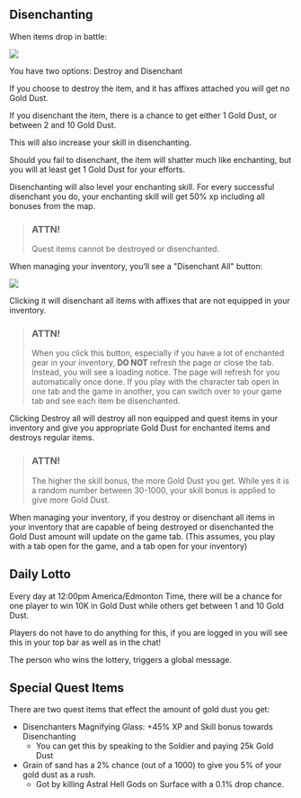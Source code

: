 ## Disenchanting

When items drop in battle:

<div class="mb-4">
    <a href="/storage/info/disenchanting/images/item-drop.png" class="glightbox">
        <img src="/storage/info/disenchanting/images/item-drop.png" class="img-fluid" />
    </a>
</div>

You have two options: Destroy and Disenchant

If you choose to destroy the item, and it has affixes attached you will get no Gold Dust.

If you disenchant the item, there is a chance to get either 1 Gold Dust, or between 2 and 10 Gold Dust. 

This will also increase your skill in disenchanting. 

Should you fail to disenchant, the item will shatter much like enchanting, but you will at least get 1 Gold Dust for your efforts.

Disenchanting will also level your enchanting skill. For every successful disenchant you do, your enchanting skill will get 50%
xp including all bonuses from the map.

> ### ATTN!
>
> Quest items cannot be destroyed or disenchanted.

When managing your inventory, you’ll see a "Disenchant All" button:

<div class="mb-4">
    <a href="/storage/info/disenchanting/images/buttons.png" class="glightbox">
        <img src="/storage/info/disenchanting/images/buttons.png" class="img-fluid" />
    </a>
</div>

Clicking it will disenchant all items with affixes that are not equipped in your inventory. 

> ### ATTN!
> 
> When you click this button, especially if you have a lot of enchanted gear in your inventory, **DO NOT** refresh the page or close the tab. Instead, you will see a loading notice.
> The page will refresh for you automatically once done. If you play with the character tab open in one tab and the game in another, you can switch over to your game tab and see each item be disenchanted.

Clicking Destroy all will destroy all non equipped and quest items in your inventory and give you appropriate Gold Dust for enchanted items and destroys regular items.

> ### ATTN!
> 
> The higher the skill bonus, the more Gold Dust you get. While yes it is a random number between 30-1000, your skill bonus is applied to give more Gold Dust.

When managing your inventory, if you destroy or disenchant all items in your inventory that are capable of being destroyed or 
disenchanted the Gold Dust amount will update on the game tab. (This assumes, you play with a tab open for the game, and a tab open for your inventory)


## Daily Lotto

Every day at 12:00pm America/Edmonton Time, there will be a chance for one player to win 10K in Gold Dust while others get between 1 and 10 Gold Dust.

Players do not have to do anything for this, if you are logged in you will see this in your top bar as well as in the chat!

The person who wins the lottery, triggers a global message.

## Special Quest Items

There are two quest items that effect the amount of gold dust you get:

- Disenchanters Magnifying Glass: +45% XP and Skill bonus towards Disenchanting
  - You can get this by speaking to the Soldier and paying 25k Gold Dust
- Grain of sand has a 2% chance (out of a 1000) to give you 5% of your gold dust as a rush.
  - Got by killing Astral Hell Gods on Surface with a 0.1% drop chance.
